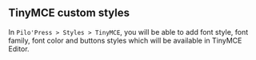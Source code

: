 ## TinyMCE custom styles

In `Pilo'Press > Styles > TinyMCE`, you will be able to add font style, font family, font color and buttons styles which will be available in TinyMCE Editor.
